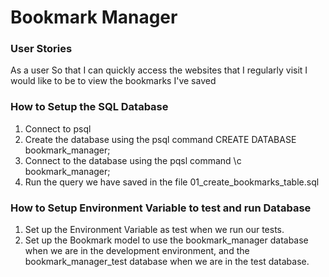 # Bookmark Manager

### User Stories
As a user
So that I can quickly access the websites that I regularly visit
I would like to be to view the bookmarks I've saved

### How to Setup the SQL Database
1. Connect to psql
2. Create the database using the psql command CREATE DATABASE bookmark_manager;
3. Connect to the database using the pqsl command \c bookmark_manager;
4. Run the query we have saved in the file 01_create_bookmarks_table.sql

### How to Setup Environment Variable to test and run Database
1. Set up the Environment Variable as test when we run our tests.
2. Set up the Bookmark model to use the bookmark_manager database when we are in the development environment, and the bookmark_manager_test database when we are in the test database.
